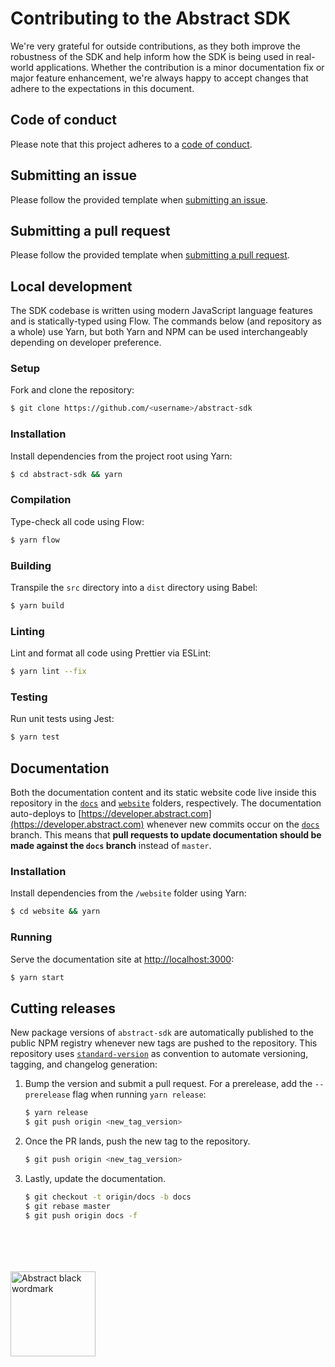 # Contributing to the Abstract SDK

We're very grateful for outside contributions, as they both improve the robustness of the SDK and help inform how the SDK is being used in real-world applications. Whether the contribution is a minor documentation fix or major feature enhancement, we're always happy to accept changes that adhere to the expectations in this document.

## Code of conduct

Please note that this project adheres to a [code of conduct](https://github.com/goabstract/abstract-sdk/blob/master/CODE_OF_CONDUCT.md).

## Submitting an issue

Please follow the provided template when [submitting an issue](https://github.com/goabstract/abstract-sdk/issues/new).

## Submitting a pull request

Please follow the provided template when [submitting a pull request](https://github.com/goabstract/abstract-sdk/compare).

## Local development

The SDK codebase is written using modern JavaScript language features and is statically-typed using Flow. The commands below (and repository as a whole) use Yarn, but both Yarn and NPM can be used interchangeably depending on developer preference.

### Setup

Fork and clone the repository:

```sh
$ git clone https://github.com/<username>/abstract-sdk
```

### Installation

Install dependencies from the project root using Yarn:

```sh
$ cd abstract-sdk && yarn
```

### Compilation

Type-check all code using Flow:

```sh
$ yarn flow
```

### Building

Transpile the `src` directory into a `dist` directory using Babel:

```sh
$ yarn build
```

### Linting

Lint and format all code using Prettier via ESLint:

```sh
$ yarn lint --fix
```

### Testing

Run unit tests using Jest:

```sh
$ yarn test
```

## Documentation

Both the documentation content and its static website code live inside this repository in the [`docs`](https://github.com/goabstract/abstract-sdk/tree/master/docs) and [`website`](https://github.com/goabstract/abstract-sdk/tree/master/website) folders, respectively. The documentation auto-deploys to [https://developer.abstract.com](https://developer.abstract.com) whenever new commits occur on the [`docs`](https://github.com/goabstract/abstract-sdk/tree/docs) branch. This means that **pull requests to update documentation should be made against the `docs` branch** instead of `master`.

### Installation

Install dependencies from the `/website` folder using Yarn:

```sh
$ cd website && yarn
```

### Running

Serve the documentation site at [http://localhost:3000](http://localhost:3000):

```sh
$ yarn start
```

## Cutting releases

New package versions of `abstract-sdk` are automatically published to the public NPM registry whenever new tags are pushed to the repository. This repository uses [`standard-version`](https://github.com/conventional-changelog/standard-version) as convention to automate versioning, tagging, and changelog generation:

1. Bump the version and submit a pull request. For a prerelease, add the `--prerelease` flag when running `yarn release`:
   ```sh
   $ yarn release
   $ git push origin <new_tag_version>
   ```
2. Once the PR lands, push the new tag to the repository.
   ```sh
   $ git push origin <new_tag_version>
   ```
3. Lastly, update the documentation.
   ```sh
   $ git checkout -t origin/docs -b docs
   $ git rebase master
   $ git push origin docs -f
   ```

<br />
<br />
<br />
<br />
<img
src="https://user-images.githubusercontent.com/12195101/87982812-5902ed00-caa5-11ea-8acc-1291ca41111d.png"
width="136" height="auto" alt="Abstract black wordmark" />
